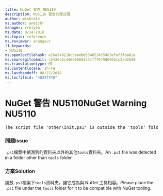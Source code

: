 ```yaml
---
title: NuGet 警告 NU5110
description: NU5110 警告的程式碼
author: mishra14
ms.author: anmishr
manager: rrelyea
ms.date: 8/14/2018
ms.topic: reference
ms.reviewer: anangaur
f1_keywords:
- NU5110
ms.openlocfilehash: e26a34921bc5eeebd534052455903efaf3f8a81e
ms.sourcegitcommit: c643dd2c44e085601551ff7079d696bcc3ad2b49
ms.translationtype: MT
ms.contentlocale: zh-TW
ms.lasthandoff: 08/21/2018
ms.locfileid: "40247748"
---
```

# <a name="nuget-warning-nu5110"></a><span data-ttu-id="3a13e-103">NuGet 警告 NU5110</span><span class="sxs-lookup"><span data-stu-id="3a13e-103">NuGet Warning NU5110</span></span>
<pre>The script file 'other\init.ps1' is outside the 'tools' folder and hence will not be executed during installation of this package. Move it into the 'tools' folder.</pre>

### <a name="issue"></a><span data-ttu-id="3a13e-104">問題</span><span class="sxs-lookup"><span data-stu-id="3a13e-104">Issue</span></span>

<span data-ttu-id="3a13e-105">`.ps1`檔案中偵測到的資料夾以外的其他`tools`資料夾。</span><span class="sxs-lookup"><span data-stu-id="3a13e-105">An `.ps1` file was detected in a folder other than `tools` folder.</span></span>


### <a name="solution"></a><span data-ttu-id="3a13e-106">方案</span><span class="sxs-lookup"><span data-stu-id="3a13e-106">Solution</span></span>

<span data-ttu-id="3a13e-107">請放`.ps1`檔案下`tools`資料夾，讓它成為與 NuGet 工具相容。</span><span class="sxs-lookup"><span data-stu-id="3a13e-107">Please place the `.ps1`  file under the `tools` folder for it to be compatible with NuGet tooling.</span></span>


